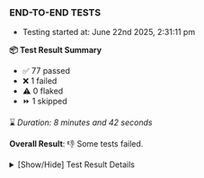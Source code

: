 ### END-TO-END TESTS

- Testing started at: June 22nd 2025, 2:31:11 pm

**📦 Test Result Summary**

- ✅ 77 passed
- ❌ 1 failed
- ⚠️ 0 flaked
- ⏩ 1 skipped

⌛ _Duration: 8 minutes and 42 seconds_

**Overall Result**: 👎 Some tests failed.



<details>
    <summary>[Show/Hide] Test Result Details</summary>
    <div markdown="1">

| Test | Browser | Test Case | Tags | Result |
| :---: | :---: | :--- | :---: | :---: |
| 1 | chromium-local-provider | Compare test of a performance profile with load generator &quot;fortio&quot; and service mesh &quot;None&quot; |  | ❌ |
| 2 | chromium-local-provider | Delete a performance profile with load generator &quot;fortio&quot; and service mesh &quot;None&quot; |  | ➖ |

</div>
</details>


<!-- To see the full report, please visit our CI/CD pipeline with reporter. -->